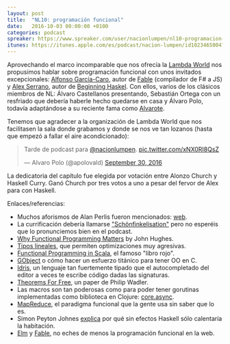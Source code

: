 ```yaml
---
layout: post
title:  "NL10: programación funcional"
date:   2016-10-03 00:00:00 +0100
categories: podcast
spreaker: https://www.spreaker.com/user/nacionlumpen/nl10-programacion-funcional
itunes: https://itunes.apple.com/es/podcast/nacion-lumpen/id1023465004?l=en&mt=2
---
```


Aprovechando el marco incomparable que nos ofrecía la [Lambda World][lambda]
nos propusimos hablar sobre programación funcional con unos invitados
excepcionales: [Alfonso García-Caro][alfonso], autor de [Fable][fable]
(compilador de F# a JS) y [Alex Serrano][alex], autor de [Beginning
Haskel][beginning]. Con ellos, varios de los clásicos miembros de NL: Álvaro
Castellanos presentando, Sebastián Ortega con un resfriado que debería haberle
hecho quedarse en casa y Álvaro Polo, todavía adaptándose a su reciente fama
como [Alvarote][alvarote].

[lambda]: http://www.lambda.world/
[alfonso]: https://twitter.com/alfonsogcnunez
[alex]: https://twitter.com/trupill
[beginning]: https://www.amazon.co.uk/Beginning-Haskell-Project-Based-Approach-Apress/dp/1430262508
[alvarote]: https://www.youtube.com/watch?v=vNu3GjVfMYc

Tenemos que agradecer a la organización de Lambda World que nos facilitasen la
sala donde grabamos y donde se nos ve tan lozanos (hasta que empezó a fallar
el aire acondicionado):

<blockquote class="twitter-tweet" data-lang="en"><p lang="fr" dir="ltr">Tarde
de podcast para <a href="https://twitter.com/nacionlumpen">@nacionlumpen</a>.
<a href="https://t.co/xNX0RI8QsZ">pic.twitter.com/xNX0RI8QsZ</a></p>&mdash;
Alvaro Polo (@apolovald) <a
href="https://twitter.com/apolovald/status/781831156023037952">September 30,
2016</a></blockquote>
<script async src="//platform.twitter.com/widgets.js"
charset="utf-8"></script>

La dedicatoria del capítulo fue elegida por votación entre Alonzo Church y
Haskell Curry. Ganó Church por tres votos a uno a pesar del fervor de Alex
para con Haskell.

Enlaces/referencias:

 - Muchos aforismos de Alan Perlis fueron mencionados:
   [web](http://www.cs.yale.edu/homes/perlis-alan/quotes.html).
 - La currificación debería llamarse
   ["Schönfinkelisation"](https://en.wikipedia.org/wiki/Moses_Sch%C3%B6nfinkel)
   pero no esperéis que lo pronunciemos bien en el podcast.
 - [Why Functional Programming Matters](http://csci221.artifice.cc/pdf/The%20Computer%20Journal-1989-Hughes-98-107.pdf) by John Hughes.
 - [Tipos lineales](https://en.wikipedia.org/wiki/Substructural_type_system#Linear_type_systems),
   que permiten optimizaciones muy agresivas.
 - [Functional Programming in Scala](https://www.manning.com/books/functional-programming-in-scala), el
   famoso "libro rojo".
 - [GObject](https://developer.gnome.org/gobject/stable/) o cómo hacer un
   esfuerzo titánico para tener OO en C.
 - [Idris](http://www.idris-lang.org/), un lenguaje tan fuertemente tipado que
   el autocompletado del editor a veces te escribe código dadas las
   signaturas.
 - [Theorems For Free](http://www.cs.sfu.ca/CourseCentral/831/burton/Notes/July14/free.pdf),
   un paper de Philip Wadler.
 - Las macros son tan poderosas como para poder tener gorutinas implementadas
   como biblioteca en Clojure:
   [core.async](https://clojure.github.io/core.async/).
 - [MapReduce](https://en.wikipedia.org/wiki/MapReduce), el paradigma
   funcional que la gente usa sin saber que lo es.
 - Simon Peyton Johnes [explica](https://www.youtube.com/watch?v=iSmkqocn0oQ)
   por qué sin efectos Haskell sólo calentaría la habitación.
 - [Elm](elm) y [Fable](fable), no eches de menos la programación funcional en
   la web.

[elm]: http://elm-lang.org/
[fable]: https://fable-compiler.github.io/
